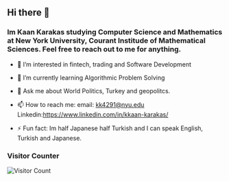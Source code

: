 ## Hi there 👋
### Im Kaan Karakas studying Computer Science and Mathematics at New York University, Courant Institude of Mathematical Sciences. Feel free to reach out to me for anything. 


- 🔭 I’m interested in fintech, trading and Software Development

- 🌱 I’m currently learning Algorithmic Problem Solving

- 💬 Ask me about World Politics, Turkey and geopolitcs.

- 📫 How to reach me: email: kk4291@nyu.edu Linkedin:https://www.linkedin.com/in/kkaan-karakas/

- ⚡ Fun fact: Im half Japanese half Turkish and I can speak English, Turkish and Japanese. 

### Visitor Counter
![Visitor Count](https://profile-counter.glitch.me/{KocKaan}/count.svg)
